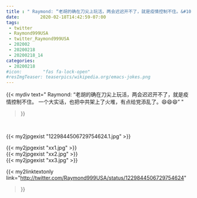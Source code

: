 ```yaml
---
title : " Raymond: “老胡的确在刀尖上玩活，两会迟迟开不了，就是疫情控制不住。&#10;一个大实话，也把中共架上了火堆，有点给党添乱了。😄😄😄”  "
date:        2020-02-18T14:42:59-07:00
tags:
 - twitter
 - Raymond999USA
 - twitter_Raymond999USA
 - 202002
 - 20200218
 - 20200218_14
categories:
 - 20200218
#icon:        "fas fa-lock-open"
#resImgTeaser: teaserpics/wikipedia.org/emacs-jokes.png
---
```


{{< mydiv text=" Raymond: “老胡的确在刀尖上玩活，两会迟迟开不了，就是疫情控制不住。&#10;一个大实话，也把中共架上了火堆，有点给党添乱了。😄😄😄”  "
>}}
<br>


 {{< my2jpgexist "1229844506729754624.1.jpg" >}}<br> 

{{< my2jpgexist "xx1.jpg" >}}<br>
{{< my2jpgexist "xx2.jpg" >}}<br>
{{< my2jpgexist "xx3.jpg" >}}<br>


{{< my2linktextonly link="http://twitter.com/Raymond999USA/status/1229844506729754624"
>}}


<br>

